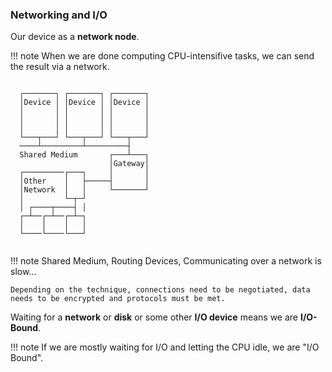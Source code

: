 
### Networking and I/O

Our device as a **network node**.

!!! note
    When we are done computing CPU-intensifive tasks, we can send the result via a network.

```                        
                                 
  ┌───────┐ ┌───────┐ ┌───────┐  
  │Device │ │Device │ │Device │  
  │       │ │       │ │       │  
  │       │ │       │ │       │  
  │       │ │       │ │       │  
  └───┬───┘ └───┬───┘ └───┬───┘  
  ────┴─────────┴─────────┤      
  Shared Medium       ┌───┴───┐  
                      │Gateway│  
  ┌─────────┌───┐     │       │  
  │Other    │   ├─────┤       │  
  │Network  │   │     └───────┘  
  │         └─┬─┘                
  │ ┌────┬────┤ │                
  ┌─┴──┌─┴──┌─┴─┐                
  │    │    │   │                
  └────└────└───┘                
                                 
```

!!! note
    Shared Medium, Routing Devices, Communicating over a network is slow... 
    
    Depending on the technique, connections need to be negotiated, data needs to be encrypted and protocols must be met. 

Waiting for a **network** or **disk** or some other **I/O device** means we are **I/O-Bound**.

!!! note 
  If we are mostly waiting for I/O and letting the CPU idle, we are "I/O Bound".
